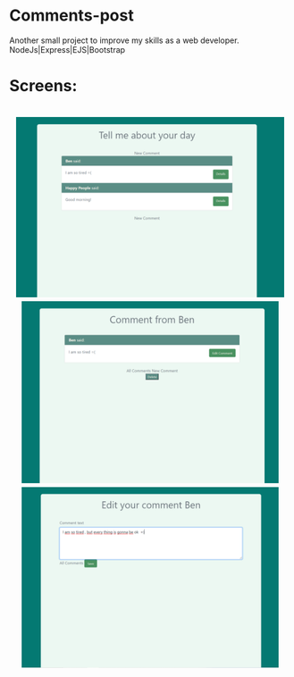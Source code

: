 # Comments-post

Another small project to improve my skills as a web developer.
NodeJs|Express|EJS|Bootstrap

# Screens:

<h1 align="center">
  <img src="https://github.com/Bru-marques/comments-post/blob/main/Capture.PNG" alt="Foco" width="480">
  <img src="https://github.com/Bru-marques/comments-post/blob/main/Capture2.PNG" alt="Foco" width="460">
  <img src="https://github.com/Bru-marques/comments-post/blob/main/Capture3.PNG" alt="Foco" width="460">
</h1>
